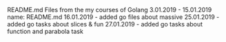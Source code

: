 README.md
Files from the my courses of Golang
3.01.2019 - 15.01.2019
name: README.md
16.01.2019 - added go files about massive
25.01.2019 - added go tasks about slices & fun
27.01.2019 - added go tasks about function and parabola task
